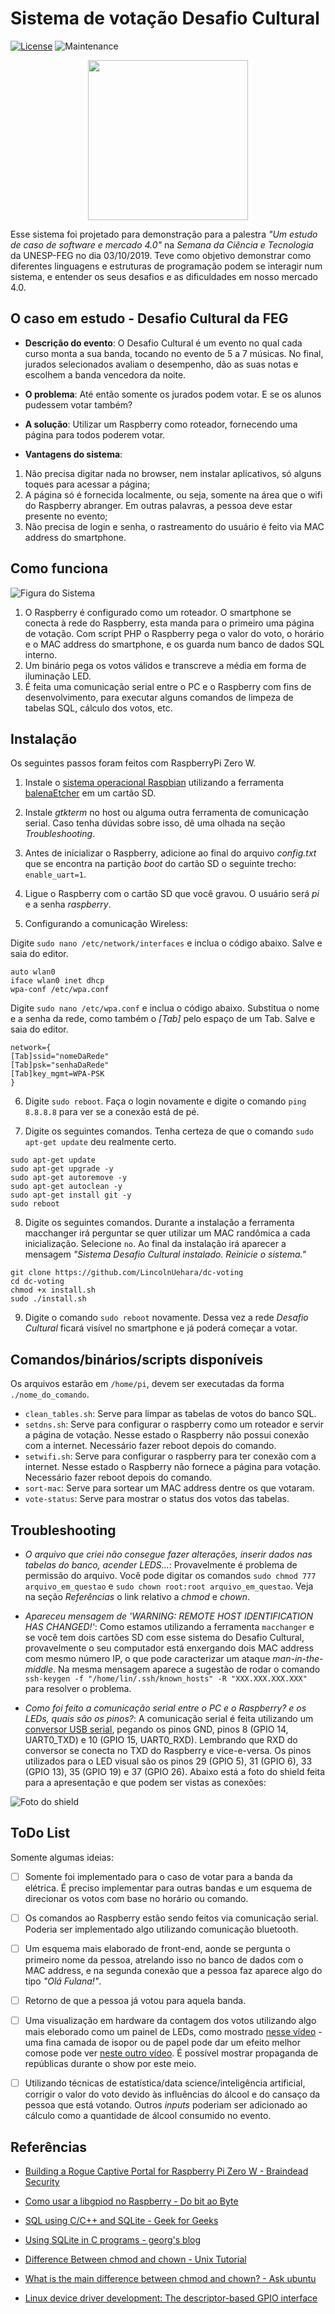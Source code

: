 # Sistema de votação Desafio Cultural

[![License](https://img.shields.io/github/license/LincolnUehara/dc-voting)](https://github.com/LincolnUehara/dc-voting/blob/main/LICENSE)
![Maintenance](https://img.shields.io/maintenance/no/2019)

<p align="center">
<img src="https://github.com/LincolnUehara/dc-voting/blob/main/git-images/func_rede.gif" width="256">
</p>

Esse sistema foi projetado para demonstração para a palestra _"Um estudo de caso de software e mercado 4.0"_ na _Semana da Ciência e Tecnologia_ da UNESP-FEG no dia 03/10/2019.
Teve como objetivo demonstrar como diferentes linguagens e estruturas de programação podem se interagir num sistema, e entender os seus desafios e as dificuldades em nosso mercado 4.0.

## O caso em estudo - Desafio Cultural da FEG

* **Descrição do evento**: O Desafio Cultural é um evento no qual cada curso monta a sua banda, tocando no evento de 5 a 7 músicas. No final, jurados selecionados avaliam o desempenho, dão as suas notas e escolhem a banda vencedora da noite.

* **O problema**: Até então somente os jurados podem votar. E se os alunos pudessem votar também?

* **A solução**: Utilizar um Raspberry como roteador, fornecendo uma página para todos poderem votar.

* **Vantagens do sistema**:

1. Não precisa digitar nada no browser, nem instalar aplicativos, só alguns toques para acessar a página;
2. A página só é fornecida localmente, ou seja, somente na área que o wifi do Raspberry abranger. Em outras palavras, a pessoa deve estar presente no evento;
3. Não precisa de login e senha, o rastreamento do usuário é feito via MAC address do smartphone.

## Como funciona

![Figura do Sistema](https://github.com/LincolnUehara/dc-voting/blob/main/git-images/func_sistema.jpeg)

1. O Raspberry é configurado como um roteador. O smartphone se conecta à rede do Raspberry, esta manda para o primeiro uma página de votação. Com script PHP o Raspberry pega o valor do voto, o horário e o MAC address do smartphone, e os guarda num banco de dados SQL interno.
2. Um binário pega os votos válidos e transcreve a média em forma de iluminação LED.
3. É feita uma comunicação serial entre o PC e o Raspberry com fins de desenvolvimento, para executar alguns comandos de limpeza de tabelas SQL, cálculo dos votos, etc.

## Instalação

Os seguintes passos foram feitos com RaspberryPi Zero W.

1.  Instale o [sistema operacional Raspbian](https://www.raspberrypi.org/downloads/raspbian/) utilizando a ferramenta [balenaEtcher](https://www.balena.io/etcher/) em um cartão SD.

2. Instale _gtkterm_ no host ou alguma outra ferramenta de comunicação serial. Caso tenha dúvidas sobre isso, dê uma olhada na seção _Troubleshooting_.

3. Antes de inicializar o Raspberry, adicione ao final do arquivo _config.txt_ que se encontra na partição _boot_ do cartão SD o seguinte trecho: `enable_uart=1`.

4. Ligue o Raspberry com o cartão SD que você gravou. O usuário será _pi_ e a senha _raspberry_. 

5. Configurando a comunicação Wireless:

Digite `sudo nano /etc/network/interfaces` e inclua o código abaixo. Salve e saia do editor.
```
auto wlan0
iface wlan0 inet dhcp
wpa-conf /etc/wpa.conf
```

Digite `sudo nano /etc/wpa.conf` e inclua o código abaixo. Substitua o nome e a senha da rede, como também o _[Tab]_ pelo espaço de um Tab. Salve e saia do editor. 
```
network={
[Tab]ssid="nomeDaRede"
[Tab]psk="senhaDaRede"
[Tab]key_mgmt=WPA-PSK
}
```

6. Digite `sudo reboot`. Faça o login novamente e digite o comando `ping 8.8.8.8` para ver se a conexão está de pé.

7. Digite os seguintes comandos. Tenha certeza de que o comando `sudo apt-get update` deu realmente certo.
```
sudo apt-get update
sudo apt-get upgrade -y
sudo apt-get autoremove -y
sudo apt-get autoclean -y
sudo apt-get install git -y
sudo reboot
```

8. Digite os seguintes comandos. Durante a instalação a ferramenta macchanger irá perguntar se quer utilizar um MAC randômica a cada inicialização. Selecione `no`. Ao final da instalação irá aparecer a mensagem _"Sistema Desafio Cultural instalado. Reinicie o sistema."_
```
git clone https://github.com/LincolnUehara/dc-voting
cd dc-voting
chmod +x install.sh
sudo ./install.sh
```

9. Digite o comando `sudo reboot` novamente. Dessa vez a rede _Desafio Cultural_ ficará visível no smartphone e já poderá começar a votar.

## Comandos/binários/scripts disponíveis

Os arquivos estarão em `/home/pi`, devem ser executadas da forma `./nome_do_comando`.

* `clean_tables.sh`: Serve para limpar as tabelas de votos do banco SQL.
* `setdns.sh`: Serve para configurar o raspberry como um roteador e servir a página de votação. Nesse estado o Raspberry não possui conexão com a internet. Necessário fazer reboot depois do comando.
* `setwifi.sh`: Serve para configurar o raspberry para ter conexão com a internet. Nesse estado o Raspberry não fornece a página para votação. Necessário fazer reboot depois do comando.
* `sort-mac`: Serve para sortear um MAC address dentre os que votaram.
* `vote-status`: Serve para mostrar o status dos votos das tabelas.

## Troubleshooting

* _O arquivo que criei não consegue fazer alterações, inserir dados nas tabelas do banco, acender LEDS..._: Provavelmente é problema de permissão do arquivo. Você pode digitar os comandos `sudo chmod 777 arquivo_em_questao` e `sudo chown root:root arquivo_em_questao`. Veja na seção _Referências_ o link relativo a _chmod_ e _chown_.

* _Apareceu mensagem de 'WARNING: REMOTE HOST IDENTIFICATION HAS CHANGED!'_: Como estamos utilizando a ferramenta `macchanger` e se você tem dois cartões SD com esse sistema do Desafio Cultural, provavelmente o seu computador está enxergando dois MAC address com mesmo número IP, o que pode caracterizar um ataque _man-in-the-middle_. Na mesma mensagem aparece a sugestão de rodar o comando `ssh-keygen -f "/home/lin/.ssh/known_hosts" -R "XXX.XXX.XXX.XXX"` para resolver o problema.

* _Como foi feito a comunicação serial entre o PC e o Raspberry? e os LEDs, quais são os pinos?_: A comunicação serial é feita utilizando um [conversor USB serial](https://www.filipeflop.com/produto/placa-ftdi-ft232rl-conversor-usb-serial/), pegando os pinos GND, pinos 8 (GPIO 14, UART0_TXD) e 10 (GPIO 15, UART0_RXD). Lembrando que RXD do conversor se conecta no TXD do Raspberry e vice-e-versa. Os pinos utilizados para o LED visual são os pinos 29 (GPIO 5), 31 (GPIO 6), 33 (GPIO 13), 35 (GPIO 19) e 37 (GPIO 26). Abaixo está a foto do shield feita para a apresentação e que podem ser vistas as conexões:

![Foto do shield](https://github.com/LincolnUehara/dc-voting/blob/main/git-images/fotos_shield.jpeg)

## ToDo List

Somente algumas ideias:

- [ ] Somente foi implementado para o caso de votar para a banda da elétrica. É preciso implementar para outras bandas e um esquema de direcionar os votos com base no horário ou comando.

- [ ] Os comandos ao Raspberry estão sendo feitos via comunicação serial. Poderia ser implementado algo utilizando comunicação bluetooth.

- [ ] Um esquema mais elaborado de front-end, aonde se pergunta o primeiro nome da pessoa, atrelando isso no banco de dados com o MAC address, e na segunda conexão que a pessoa faz aparece algo do tipo _"Olá Fulana!"_.

- [ ] Retorno de que a pessoa já votou para aquela banda.

- [ ] Uma visualização em hardware da contagem dos votos utilizando algo mais eleborado como um painel de LEDs, como mostrado [nesse vídeo](https://www.youtube.com/watch?v=n8O44UIK2FM) - uma fina camada de isopor ou de papel pode dar um efeito melhor comose pode ver [neste outro vídeo](https://www.youtube.com/watch?v=68GT5chAkD0). É possível mostrar propaganda de repúblicas durante o show por este meio.

- [ ] Utilizando técnicas de estatística/data science/inteligência artificial, corrigir o valor do voto devido às influências do álcool e do cansaço da pessoa que está votando. Outros _inputs_ poderiam ser adicionado ao cálculo como a quantidade de álcool consumido no evento.

## Referências

* [Building a Rogue Captive Portal for Raspberry Pi Zero W - Braindead Security](https://braindead-security.blogspot.com/2017/06/building-rogue-captive-portal-for.html)

* [Como usar a libgpiod no Raspberry - Do bit ao Byte](https://www.dobitaobyte.com.br/como-usar-a-libgpiod-no-raspberry/)

* [SQL using C/C++ and SQLite - Geek for Geeks](https://www.geeksforgeeks.org/sql-using-c-c-and-sqlite/)

* [Using SQLite in C programs - georg's blog](http://www.wassen.net/sqlite-c.html)

* [Difference Between chmod and chown - Unix Tutorial](https://www.unixtutorial.org/difference-between-chmod-and-chown)

* [What is the main difference between chmod and chown? - Ask ubuntu](https://askubuntu.com/questions/918379/what-is-the-main-difference-between-chmod-and-chown)

* [Linux device driver development: The descriptor-based GPIO interface](https://www.embedded.com/design/prototyping-and-development/4461182/Linux-device-driver-development--The-descriptor-based-GPIO-interface)
